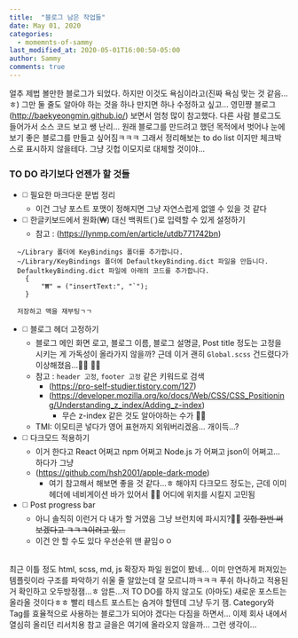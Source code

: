 ```yaml
---
title:  "블로그 남은 작업들"
date: May 01, 2020
categories:
  - momemnts-of-sammy
last_modified_at: 2020-05-01T16:00:50-05:00
author: Sammy
comments: true
---
```


얼추 제법 볼만한 블로그가 되었다. 하지만 이것도 욕심이라고(진짜 욕심 맞는 것 같음...ㅎ) 그만 둘 줄도 알아야 하는 것을 하나 만지면 하나 수정하고 싶고... 영민쨩 블로그 (http://baekyeongmin.github.io/) 보면서 엄청 많이 참고했다. 다른 사람 블로그도 들어가서 소스 코드 보고 쌩 난리... 원래 블로그를 만드려고 했던 목적에서 벗어나 눈에 보기 좋은 블로그를 만들고 싶어짐ㅋㅋㅋ 그래서 정리해보는 to do list 이지만 체크박스로 표시하지 않을테다. 그냥 깃헙 이모지로 대체할 것이야...  

### TO DO 라기보다 언젠가 할 것들
- :white_medium_square: 필요한 마크다운 문법 정리
  - 이건 그냥 포스트 포맷이 정해지면 그냥 자연스럽게 없앨 수 있을 것 같다
- :white_medium_square: 한글키보드에서 원화(₩) 대신 백쿼트(`)로 입력할 수 있게 설정하기
  - 참고 : (https://lynmp.com/en/article/utdb771742bn)
```
  ~/Library 폴더에 KeyBindings 폴더를 추가합니다.
  ~/Library/KeyBindings 폴더에 DefaultkeyBinding.dict 파일을 만듭니다.
  DefaultkeyBinding.dict 파일에 아래의 코드를 추가합니다.
    {
        "₩" = ("insertText:", "`");
    }
  
  저장하고 맥을 재부팅ㄱㄱ
```
- :white_medium_square: 블로그 헤더 고정하기
  - 블로그 메인 화면 로고, 블로그 이름, 블로그 설명글, Post title 정도는 고정을 시키는 게 가독성이 올라가지 않을까? 근데 이거 괜히 `Global.scss` 건드렸다가 이상해졌음...:woman_facepalming:	:woman_facepalming:	
  - 참고 : `header 고정`, `footer 고정` 같은 키워드로 검색
    - (https://pro-self-studier.tistory.com/127)
    - (https://developer.mozilla.org/ko/docs/Web/CSS/CSS_Positioning/Understanding_z_index/Adding_z-index)
      - 무슨 z-index 같은 것도 알아야하는 수가 :woman_facepalming:
  - TMI: 이모티콘 넣다가 영어 표현까지 외워버리겠음... 개이득...?
- :white_medium_square: 다크모드 적용하기
  - 이거 한다고 React 어쩌고 npm 어쩌고 Node.js 가 어쩌고 json이 어쩌고... 하다가 그냥
  - (https://github.com/hsh2001/apple-dark-mode)
    - 여기 참고해서 해보면 좋을 것 같다...ㅎ 해야지 다크모드 정도는, 근데 이미 헤더에 네비게이션 바가 있어서 :woman_facepalming: 어디에 위치를 시킬지 고민됨
- :white_medium_square: Post progress bar
  - 아니 솔직히 이런거 다 내가 할 거였음 그냥 브런치에 파시지?:woman_shrugging:	~~깃헙 한번 써보겠다고 ㅋㅋㅋ이러고 있...~~
  - 이건 안 할 수도 있다 우선순위 맨 끝임ㅇㅇ

<br>
최근 이틀 정도 html, scss, md, js 확장자 파일 원없이 봤네... 이미 만연하게 퍼져있는 템플릿이라 구조를 파악하기 쉬울 줄 알았는데 잘 모르니까ㅋㅋㅋ 푸쉬 하나하고 적용된 거 확인하고 오두방정잼...ㅎ  
암튼...저 TO DO를 하지 않고도 (아마도) 새로운 포스트는 올라올 것이다ㅎㅎ 빨리 테스트 포스트는 숨겨야 할텐데 그냥 두기 잼. Category와 Tag를 효율적으로 사용하는 블로그가 되어야 겠다는 다짐을 하면서... 이제 회사 내에서 열심히 올리던 리서치용 참고 글을은 여기에 올라오지 않을까... 그런 생각이...
  
